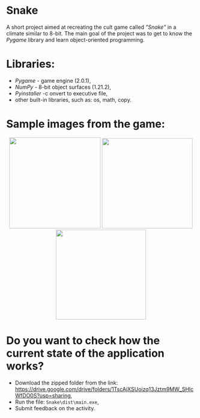 # Snake
A short project aimed at recreating the cult game called *"Snake"* in a climate similar to 8-bit.
The main goal of the project was to get to know the *Pygame* library and learn object-oriented programming.

# Libraries:
- *Pygame* - game engine (2.0.1),
- *NumPy* - 8-bit object surfaces (1.21.2),
- *Pyinstaller* -c onvert to executive file,
- other built-in libraries, such as: os, math, copy.

# Sample images from the game:
<p align="center">
  <img src="https://user-images.githubusercontent.com/91888660/136381421-10f53b2d-8288-4d59-bcaa-6892909dafa8.png" width="243" />
  <img src="https://user-images.githubusercontent.com/91888660/136381419-8b679444-0aca-4422-9fd3-c656880ddaa4.png" width="241" />
  <img src="https://user-images.githubusercontent.com/91888660/136381417-64ce422b-7634-48eb-b692-c4492b4ae5a3.png" width="240"/>
</p>

# Do you want to check how the current state of the application works?
- Download the zipped folder from the link: https://drive.google.com/drive/folders/1TscAjXSUoizq13Jztm9MW_SHlcWfDO0S?usp=sharing,
- Run the file: `Snake\dist\main.exe`,
- Submit feedback on the activity.
